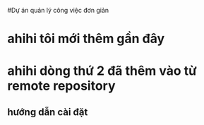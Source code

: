 #Dự án quản lý công việc đơn giản

# ahihi tôi mới thêm gần đây
# ahihi dòng thứ 2 đã thêm vào từ remote repository

## hướng dẫn cài đặt